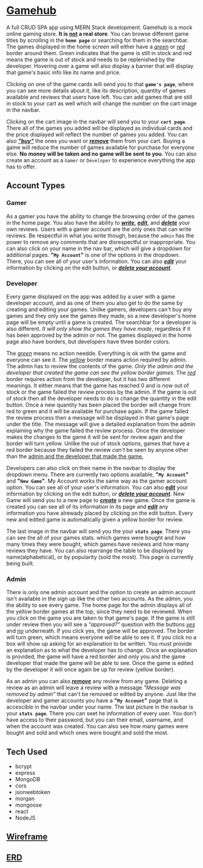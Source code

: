 # [Gamehub](https://gamehub-react.herokuapp.com/)

A full CRUD SPA app using MERN Stack development. Gamehub is a mock online gaming store. **It is <u>not</u> a real store**. You can browse different game titles by scrolling in the **`home page`** or searching for them in the searchbar. The games displayed in the home screen will either have a <ins>*green*</ins> or <ins>*red*</ins> border around them. Green indicates that the game is still in stock and red means the game is out of stock and needs to be replenished by the developer. Hovering over a game will also display a banner that will display that game's basic info like its name and price. 

Clicking on one of the game cards will send you to that **`game's page`**, where you can see more details about it, like its description, quantity of games available and reviews that users have left. You can add games that are still in stock to your cart as well which will change the number on the cart image in the navbar. 

Clicking on the cart image in the navbar will send you to your **`cart page`**. There all of the games you added will be displayed as individual cards and the price displayed will reflect the number of games you added. You can also <ins>***"buy"***</ins> the ones you want or <ins>***remove***</ins> them from your cart. Buying a game will reduce the number of games available for purchase for everyone else. **No money will be taken and no game will be sent to you**. You can also create an account as a `Gamer` or `Developer` to experience everything the app has to offer. 


## Account Types

### Gamer 
As a gamer you have the ability to change the browsing order of the games in the home page. You also have the ability to <ins>***write***</ins>, <ins>***edit***</ins>, and <ins>***delete***</ins> your own reviews. Users with a gamer account are the only ones that can write reviews. Be respectful in what you write though, because the `admin` has the power to remove any comments that are disrespectful or inappropriate. You can also click on your name in the nav bar, which will give a dropdown for additional pages. **"`My Account`"** is one of the options in the dropdown. There, you can see all of your user's information. You can also <ins>***edit***</ins> your information by clicking on the edit button, or <ins>***delete your account***</ins>. 

### Developer
Every game displayed on the app was added by a user with a game developer account, and as one of them you also get to do the same by creating and editing your games. Unlike gamers, developers can't buy any games and they only see the games they made, so a new developer's home page will be empty until a game is created. The searchbar for a developer is also different. *It will only show the games they have made*, regardless if it has been approved by the admin or not. The games displayed in the home page also have borders, but developers have three border colors. 

The <ins>*green*</ins> means no action needde. Everything is ok with the game and everyone can see it. The <ins>*yellow*</ins> border means action required by admin. The admin has to review the contents of the game. *Only the admin and the developer that created the game can see the yellow border games*. The <ins>*red*</ins> border requires action from the developer, but it has two different meanings. It either means that the game has reached 0 and is now out of stock or the game failed the review process by the admin. If the game is out of stock then all the developer needs to do is change the quantity in the edit button. Once a new quantity has been placed the border will change from red to green and it will be available for purchase again. If the game failed the review process then a message will be displayed in that game's page under the title. The message will give a detailed explanation from the admin explaining why the game failed the review process. Once the developer makes the changes to the game it will be sent for review again and the border will turn yellow. Unlike the out of stock options, games that have a red border because they failed the review *can't* be seen by anyone other than the <ins>admin and the developer that made the game.</ins> 

Developers can also click on their name in the navbar to display the dropdown menu. There are currently two options available, **"`My Account`"** and **"`New Game`"**. My Account works the same way as the gamer account option. You can see all of your user's information. You can also <ins>***edit***</ins> your information by clicking on the edit button, or <ins>***delete your account***</ins>. New Game will send you to a new page to <ins>***create***</ins> a new game. Once the game is created you can see all of its information in its page and <ins>***edit***</ins> any information you have alrewady placed by clicking on the edit button. Every new and edited game is automatically given a yellow border for review. 

The last image in the navbar will send you the your **`stats page`**. There you can see the all of your games stats. which games were bought and how many times they were bought, which games have reviews and how many reviews they have. You can also rearrange the table to be displayed by name(alphabetical), or by popularity (sold the most). This page is currently being built.

### Admin
There is only one admin account and the option to create an admin account isn't available in the sign up like the other two accounts. As the admin, you the ability to see every game. The home page for the admin displays all of the yellow border games at the top, since they need to be reviewed. When you click on the game you are taken to that game's page. If the game is still under review then you will see a *"approved?"* question with the buttons <ins>*yes*</ins> and <ins>*no*</ins> underneath. If you click yes, the game will be approved. The border will turn green, which means everyone will be able to see it. If you click no a box will show up asking for an explanation to be written. You must provide an explanation as to what the developer has to change. Once an explanation is provided, the game will have a red border and only you and the game developer that made the game will be able to see. Once the game is edited by the developer it will once again be up for review (yellow border). 

As an admin you can also <ins>***remove***</ins> any review from any game. Deleting a review as an admin will leave a review with a message *"Message was removed by admin"* that can't be removed or edited by anyone. Just like the developer and gamer accounts you have a **"`My Account`"** page that is accescible in the navbar under your name. The last picture in the navbar is your **`stats page`**. There you can seet he information of every user. You don't have access to their password, but you can their email, username, and when the account was created. You can also see how many games were bought and sold and which ones were bought and sold the most.


## Tech Used
 - bcrypt
 - express
 - MongoDB
 - cors 
 - jsonwebtoken
 - morgan
 - mongoose
 - react
 - NodeJS


## [Wireframe](https://miro.com/app/board/uXjVO2geB1U=/)


## [ERD](https://miro.com/app/board/uXjVO3Q1pPU=/)



